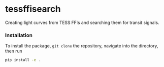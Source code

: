 # tessffisearch
Creating light curves from TESS FFIs and searching them for transit signals.

### Installation

To install the package, `git clone` the repository, navigate into the directory, then run
```sh
pip install -e .
```
